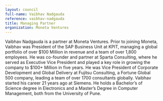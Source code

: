 ```yaml
---
layout: council
full-name: Vaibhav Nadgauda
reference: vaibhav-nadgauda
title: Managing Partner
organization: Moneta Ventures
---
```


<p>Vaibhav Nadgauda is a partner at Moneta Ventures. Prior to joining Moneta, Vaibhav was President of the SAP Business Unit at KPIT, managing a global portfolio of over $100 Million in revenue and a team of over 1,800 employees. He was co-founder and partner at Sparta Consulting, where he served as Executive Vice President and played a key role in growing the company to $100+ Million in five years. He was Vice President of Corporate Development and Global Delivery at Fujitsu Consulting, a Fortune Global 500 company, leading a team of over 1700 consultants globally. Vaibhav started his career 21 years ago at Siemens. He holds a Bachelor’s of Science degree in Electronics and a Master’s Degree in Computer Management, both from the University of Pune.</p>
